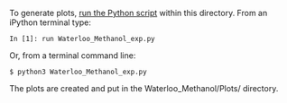 To generate plots, [run the Python script](https://github.com/MaCFP/macfp-db/wiki/Plotting-Scripts) within this directory.  From an iPython terminal type:
```
In [1]: run Waterloo_Methanol_exp.py
```
Or, from a terminal command line:
```
$ python3 Waterloo_Methanol_exp.py
```

The plots are created and put in the Waterloo_Methanol/Plots/ directory.
